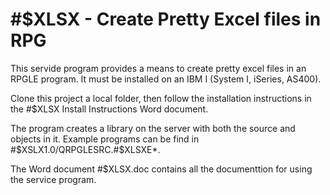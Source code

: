 # #$XLSX - Create Pretty Excel files in RPG

This servide program provides a means to create pretty excel files in an 
RPGLE program. It must be installed on an IBM I (System I, iSeries, AS400). 

Clone this project a local folder, then follow the installation instructions
in the #$XLSX Install Instructions Word document.

The program creates a library on the server with both the source and objects in it.
Example programs can be find in #$XSLX1.0/QRPGLESRC.#$XLSXE*. 

The Word document #$XLSX.doc contains all the documenttion for using the service
program. 
